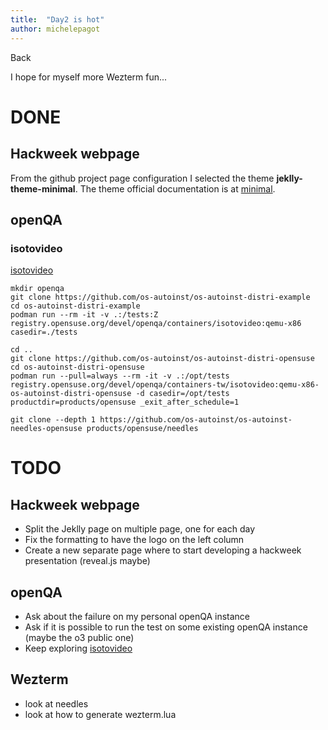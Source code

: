 ```yaml
---
title:  "Day2 is hot"
author: michelepagot
---
```


<a onclick="window.history.back()">Back</a>

I hope for myself more Wezterm fun...

# DONE

## Hackweek webpage
From the github project page configuration I selected the theme **jeklly-theme-minimal**. The theme official documentation is at [minimal](https://github.com/pages-themes/minimal).


## openQA

### isotovideo

[isotovideo](https://kalikiana.gitlab.io/post/2022-03-16-running-standandalone-tests-with-isotovideo/)

```
mkdir openqa
git clone https://github.com/os-autoinst/os-autoinst-distri-example
cd os-autoinst-distri-example
podman run --rm -it -v .:/tests:Z registry.opensuse.org/devel/openqa/containers/isotovideo:qemu-x86 casedir=./tests
```

```
cd ..
git clone https://github.com/os-autoinst/os-autoinst-distri-opensuse
cd os-autoinst-distri-opensuse
podman run --pull=always --rm -it -v .:/opt/tests registry.opensuse.org/devel/openqa/containers-tw/isotovideo:qemu-x86-os-autoinst-distri-opensuse -d casedir=/opt/tests productdir=products/opensuse _exit_after_schedule=1
```

```
git clone --depth 1 https://github.com/os-autoinst/os-autoinst-needles-opensuse products/opensuse/needles
```

# TODO

## Hackweek webpage
* Split the Jeklly page on multiple page, one for each day
* Fix the formatting to have the logo on the left column
* Create a new separate page where to start developing a hackweek presentation (reveal.js maybe)

## openQA
* Ask about the failure on my personal openQA instance
* Ask if it is possible to run the test on some existing openQA instance (maybe the o3 public one)
* Keep exploring [isotovideo](https://kalikiana.gitlab.io/post/2022-03-16-running-standandalone-tests-with-isotovideo/)

## Wezterm
* look at needles
* look at how to generate wezterm.lua
